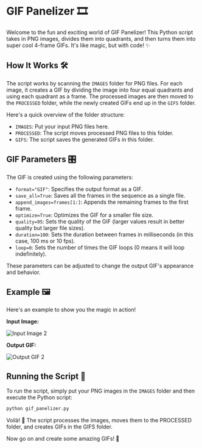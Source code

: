 # GIF Panelizer 🎞️

Welcome to the fun and exciting world of GIF Panelizer! This Python script takes in PNG images, divides them into quadrants, and then turns them into super cool 4-frame GIFs. It's like magic, but with code! ✨

## How It Works 🛠️

The script works by scanning the `IMAGES` folder for PNG files. For each image, it creates a GIF by dividing the image into four equal quadrants and using each quadrant as a frame. The processed images are then moved to the `PROCESSED` folder, while the newly created GIFs end up in the `GIFS` folder.

Here's a quick overview of the folder structure:

- `IMAGES`: Put your input PNG files here.
- `PROCESSED`: The script moves processed PNG files to this folder.
- `GIFS`: The script saves the generated GIFs in this folder.

## GIF Parameters 🎛️

The GIF is created using the following parameters:

- `format="GIF"`: Specifies the output format as a GIF.
- `save_all=True`: Saves all the frames in the sequence as a single file.
- `append_images=frames[1:]`: Appends the remaining frames to the first frame.
- `optimize=True`: Optimizes the GIF for a smaller file size.
- `quality=95`: Sets the quality of the GIF (larger values result in better quality but larger file sizes).
- `duration=100`: Sets the duration between frames in milliseconds (in this case, 100 ms or 10 fps).
- `loop=0`: Sets the number of times the GIF loops (0 means it will loop indefinitely).

These parameters can be adjusted to change the output GIF's appearance and behavior.


## Example 🖼️

Here's an example to show you the magic in action!

**Input Image:**

![Input Image 2](https://awardable.s3.amazonaws.com/assets/2.png)

**Output GIF:**

![Output GIF 2](https://awardable.s3.amazonaws.com/assets/2.gif)

## Running the Script 🏃

To run the script, simply put your PNG images in the `IMAGES` folder and then execute the Python script:

```bash
python gif_panelizer.py
```

Voilà! 🎉 The script processes the images, moves them to the PROCESSED folder, and creates GIFs in the GIFS folder.

Now go on and create some amazing GIFs! 🌟
